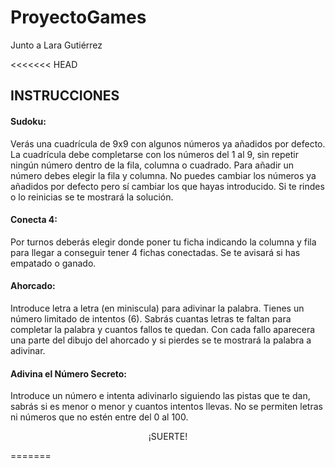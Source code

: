 # ProyectoGames
Junto a Lara Gutiérrez


<<<<<<< HEAD
## INSTRUCCIONES


#### Sudoku:
Verás una cuadrícula de 9x9 con algunos números ya añadidos por defecto. La cuadrícula debe completarse con los números del 1 al 9, sin repetir ningún número dentro de la fila, columna o cuadrado. Para añadir un número debes elegir la fila y columna. No puedes cambiar los números ya añadidos por defecto pero sí cambiar los que hayas introducido. Si te rindes o lo reinicias se te mostrará la solución.


#### Conecta 4:
Por turnos deberás elegir donde poner tu ficha indicando la columna y fila para llegar a conseguir tener 4 fichas conectadas. Se te avisará si has empatado o ganado.


#### Ahorcado:
Introduce letra a letra (en miniscula) para adivinar la palabra. Tienes un número limitado de intentos (6). Sabrás cuantas letras te faltan para completar la palabra y cuantos fallos te quedan. Con cada fallo aparecera una parte del dibujo del ahorcado y si pierdes se te mostrará la palabra a adivinar.


#### Adivina el Número Secreto:
 Introduce un número e intenta adivinarlo siguiendo las pistas que te dan, sabrás si es menor o menor y cuantos intentos llevas. No se permiten letras ni números que no estén entre del 0 al 100.


 <p align="center">¡SUERTE!
 </p>
=======
